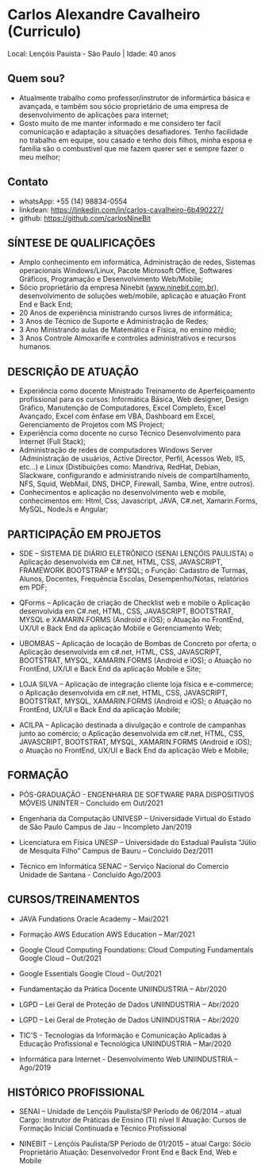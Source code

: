 # Carlos Alexandre Cavalheiro (Curriculo)

Local: Lençóis Pauista - São Paulo | Idade: 40 anos

## Quem sou?
-	Atualmente trabalho como professor/instrutor de informártica básica e avançada, e também sou sócio proprietário de uma empresa de desenvolvimento de aplicações para internet;
-	Gosto muito de me manter informado e me considero ter facil comunicação e adaptação a situações desafiadores. Tenho facilidade no trabalho em equipe, sou casado e tenho dois filhos, minha esposa e familia são o combustivel que me fazem querer ser e sempre fazer o meu melhor;

## Contato
- whatsApp: +55 (14) 98834-0554
- linkdean: https://linkedin.com/in/carlos-cavalheiro-6b490227/
- github: https://github.com/carlosNineBit

## SÍNTESE DE QUALIFICAÇÕES
-	Amplo conhecimento em informática, Administração de redes, Sistemas operacionais Windows/Linux, Pacote Microsoft Office, Softwares Gráficos, Programação e Desenvolvimento Web/Mobile;
-	Sócio proprietário da empresa Ninebit (www.ninebit.com.br), desenvolvimento de soluções web/mobile, aplicação e atuação Front End e Back End;
-	20 Anos de experiência ministrando cursos livres de informática;
-	3 Anos de Técnico de Suporte e Administração de Redes;
-	3 Ano Ministrando aulas de Matemática e Física, no ensino médio;
-	3 Anos Controle Almoxarife e controles administrativos e recursos humanos. 

## DESCRIÇÃO DE ATUAÇÃO
-	Experiência como docente Ministrado Treinamento de Aperfeiçoamento profissional para os cursos: Informática Básica, Web designer, Design Gráfico, Manutenção de Computadores, Excel Completo, Excel Avançado, Excel com ênfase em VBA, Dashboard em Excel, Gerenciamento de Projetos com MS Project;
-	Experiência como docente no curso Técnico Desenvolvimento para Internet (Full Stack);
- Administração de redes de computadores Windows Server (Administração de usuários, Active Director, Perfil, Acessos Web, IIS, etc...) e Linux (Distibuições como: Mandriva, RedHat, Debian, Slackware, configurando e administrando níveis de compartilhamento, NFS, Squid, WebMail, DNS, DHCP, Firewall, Samba, Wine, entre outros).
-	Conhecimentos e aplicação no desenvolvimento web e mobile, conhecimentos em: Html, Css, Javascript, JAVA, C#.net, Xamarin.Forms, MySQL, NodeJs e Angular;

## PARTICIPAÇÃO EM PROJETOS
-	SDE – SISTEMA DE DIÁRIO ELETRÔNICO (SENAI LENÇÓIS PAULISTA)
o	Aplicação desenvolvida em C#.net, HTML, CSS, JAVASCRIPT, FRAMEWORK BOOTSTRAP e MYSQL;
o	Função: Cadastro de Turmas, Alunos, Docentes, Frequência Escolas, Desempenho/Notas, relatórios em PDF;

-	QForms – Aplicação de criação de Checklist web e mobile
o	Aplicação desenvolvida em C#.net, HTML, CSS, JAVASCRIPT, BOOTSTRAT, MYSQL e XAMARIN.FORMS (Android e iOS);
o	Atuação no FrontEnd, UX/UI e Back End da aplicação Mobile e Gerenciamento Web;

-	UBOMBAS – Aplicação de locação de Bombas de Concreto por oferta;
o	Aplicação desenvolvida em c#.net, HTML, CSS, JAVASCRIPT, BOOTSTRAT, MYSQL, XAMARIN.FORMS (Android e iOS);
o	Atuação no FrontEnd, UX/UI e Back End da aplicação Mobile e Site;

-	LOJA SILVA – Aplicação de integração cliente loja física e e-commerce;
o	Aplicação desenvolvida em c#.net, HTML, CSS, JAVASCRIPT, BOOTSTRAT, MYSQL, XAMARIN.FORMS (Android e iOS);
o	Atuação no FrontEnd, UX/UI e Back End da aplicação Mobile;

-	ACILPA – Aplicação destinada a divulgação e controle de campanhas junto ao comércio;
o	Aplicação desenvolvida em c#.net, HTML, CSS, JAVASCRIPT, BOOTSTRAT, MYSQL, XAMARIN.FORMS (Android e iOS);
o	Atuação no FrontEnd, UX/UI e Back End da aplicação Web e Mobile;

## FORMAÇÃO
- PÓS-GRADUAÇÃO - ENGENHARIA DE SOFTWARE PARA DISPOSITIVOS MÓVEIS
UNINTER – Concluído em Out/2021

- Engenharia da Computação
UNIVESP – Universidade Virtual do Estado de São Paulo
Campus de Jau – Incompleto Jan/2019

- Licenciatura em Física
UNESP – Universidade do Estadual Paulista “Júlio de Mesquita Filho”
Campus de Bauru – Concluído Dez/2011

- Técnico em Informática
SENAC – Serviço Nacional do Comercio
Unidade de Santana - Concluído Ago/2003

## CURSOS/TREINAMENTOS
- JAVA Fundations
Oracle Academy – Mai/2021

- Formação AWS Education
AWS Education – Mar/2021

- Google Cloud Computing Foundations: Cloud Computing Fundamentals
Google Cloud – Out/2021

- Google Essentials
Google Cloud – Out/2021

- Fundamentação da Prática Docente
UNIINDUSTRIA – Abr/2020

- LGPD – Lei Geral de Proteção de Dados
UNIINDUSTRIA – Abr/2020

- LGPD – Lei Geral de Proteção de Dados
UNIINDUSTRIA – Abr/2020

- TIC'S - Tecnologias 
da Informação e Comunicação Aplicadas à Educação Profissional e Tecnológica
UNIINDUSTRIA – Mar/2020

- Informática para Internet - Desenvolvimento Web 
UNIINDUSTRIA – Ago/2019

## HISTÓRICO PROFISSIONAL
- SENAI – Unidade de Lençóis Paulista/SP
Período de 06/2014 – atual
Cargo: Instrutor de Práticas de Ensino (TI) nível II
Atuação: Cursos de Formação Inicial Continuada e Técnico Profissional

- NINEBIT – Lençóis Paulista/SP
Período de 01/2015 – atual
Cargo: Sócio Proprietário
Atuação: Desenvolvedor Front End e Back End, Web e Mobile
  
